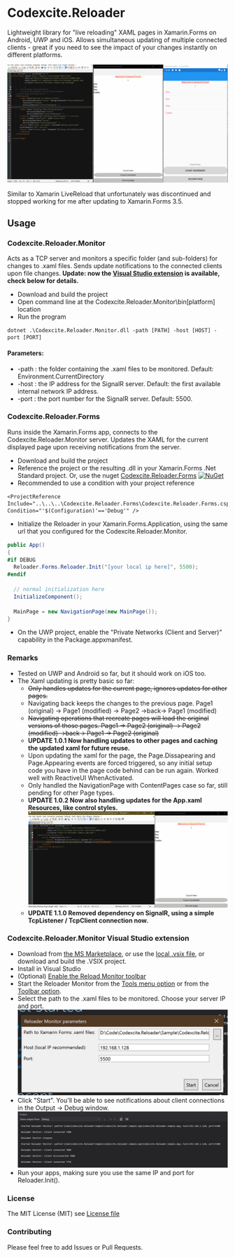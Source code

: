 # Codexcite.Reloader

Lightweight library for "live reloading" XAML pages in Xamarin.Forms on Android, UWP and iOS.
Allows simultaneous updating of multiple connected clients - great if you need to see the impact of your changes instantly on different platforms.

![Sample GIF](Extra/Screenshots/simultaneous_xaml_example.gif?raw=true)

Similar to Xamarin LiveReload that unfortunately was discontinued and stopped working for me after updating to Xamarin.Forms 3.5.

## Usage

### Codexcite.Reloader.Monitor 

Acts as a TCP server and monitors a specific folder (and sub-folders) for changes to .xaml files. Sends update notifications to the connected clients upon file changes.
__Update: now the [Visual Studio extension](https://marketplace.visualstudio.com/items?itemName=CodexciteSAdeCV.ReloaderMonitor) is available, check below for details.__
* Download and build the project
* Open command line at the Codexcite.Reloader.Monitor\bin\[platform] location
* Run the program
```
dotnet .\Codexcite.Reloader.Monitor.dll -path [PATH] -host [HOST] -port [PORT]
```
#### Parameters:
* -path : the folder containing the .xaml files to be monitored. Default: Environment.CurrentDirectory
* -host : the IP address for the SignalR server. Default: the first available internal network IP address.
* -port : the port number for the SignalR server. Default: 5500.

### Codexcite.Reloader.Forms

Runs inside the Xamarin.Forms app, connects to the Codexcite.Reloader.Monitor server. Updates the XAML for the current displayed page upon receiving notifications from the server.

* Download and build the project
* Reference the project or the resulting .dll in your Xamarin.Forms .Net Standard project. Or, use the nuget [Codexcite.Reloader.Forms](http://www.nuget.org/packages/Codexcite.Reloader.Forms) [![NuGet](https://img.shields.io/nuget/v/Codexcite.Reloader.Forms.svg?label=NuGet)](https://www.nuget.org/packages/Codexcite.Reloader.Forms) 
* Recommended to use a condition with your project reference
```
<ProjectReference Include="..\..\..\Codexcite.Reloader.Forms\Codexcite.Reloader.Forms.csproj" Condition="'$(Configuration)'=='Debug'" />
```
* Initialize the Reloader in your Xamarin.Forms.Application, using the same url that you configured for the Codexcite.Reloader.Monitor.
```csharp
public App()
{
#if DEBUG
  Reloader.Forms.Reloader.Init("[your local ip here]", 5500);
#endif

  // normal initialization here
  InitializeComponent();

  MainPage = new NavigationPage(new MainPage());
}
```
* On the UWP project, enable the "Private Networks (Client and Server)" capability in the Package.appxmanifest. 

### Remarks
* Tested on UWP and Android so far, but it should work on iOS too.
* The Xaml updating is pretty basic so far:
  * ~~Only handles updates for the current page, ignores updates for other pages.~~
  * Navigating back keeps the changes to the previous page. Page1 (original) -> Page1 (modified) -> Page2 ->back-> Page1 (modified)
  * ~~Navigating operations that recreate pages will load the original versions of those pages. Page1 -> Page2 (original) -> Page2 (modified) ->back-> Page1 -> Page2 (original)~~
  * __UPDATE 1.0.1 Now handling updates to other pages and caching the updated xaml for future reuse.__
  * Upon updating the xaml for the page, the Page.Dissapearing and Page.Appearing events are forced triggered, so any initial setup code you have in the page code behind can be run again. Worked well with ReactiveUI WhenActivated.
  * Only handled the NavigationPage with ContentPages case so far, still pending for other Page types.
  * __UPDATE 1.0.2 Now also handling updates for the App.xaml Resources, like control styles.__
  ![Sample GIF](Extra/Screenshots/app.xaml_example.gif?raw=true)
  * __UPDATE 1.1.0 Removed dependency on SignalR, using a simple TcpListener / TcpClient connection now.__

### Codexcite.Reloader.Monitor Visual Studio extension
* Download from [the MS Marketplace](https://marketplace.visualstudio.com/items?itemName=CodexciteSAdeCV.ReloaderMonitor), or use the [local .vsix file](Extra/VSIX/Codexcite.Reloader.Monitor.VSIX.vsix?raw=true), or download and build the .VSIX project.
* Install in Visual Studio
* (Optional) [Enable the Reload Monitor toolbar](Extra/Screenshots/VS_enable_toolbar.jpg?raw=true)
* Start the Reloader Monitor from the [Tools menu option](Extra/Screenshots/VS_tools_menu.jpg?raw=true) or from the [Toolbar option](Extra/Screenshots/VS_toolbar_button.jpg?raw=true).
* Select the path to the .xaml files to be monitored. Choose your server IP and port. 
![Start dialog](Extra/Screenshots/VS_start_dialog.jpg?raw=true)
* Click "Start". You'll be able to see notifications about client connections in the Output -> Debug window. 
![Output window](Extra/Screenshots/VS_output_window.jpg?raw=true)
* Run your apps, making sure you use the same IP and port for Reloader.Init().

### License
The MIT License (MIT) see [License file](LICENSE)

### Contributing

Please feel free to add Issues or Pull Requests.
